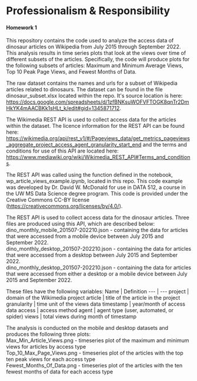 # Professionalism & Responsibility 
#### Homework 1

This repository contains the code used to analyze the access data of dinosaur articles on Wikipedia from July 2015 through September 2022. This analysis results in time series plots that look at the views over time of different subsets of the articles. Specifically, the code will produce plots for the following subsets of articles: Maximum and Minimum Average Views, Top 10 Peak Page Views, and Fewest Months of Data. 

The raw dataset contains the names and urls for a subset of Wikipedia articles related to dinosaurs. The dataset can be found in the file dinosaur_subset.xlsx located within the repo. It's source location is here: https://docs.google.com/spreadsheets/d/1zfBNKsuWOFVFTOGK8qnTr2DmHkYK4mAACBKk1sHLt_k/edit#gid=1345871712. 

The Wikimedia REST API is used to collect access data for the articles within the dataset. The licence information for the REST API can be found here: https://wikimedia.org/api/rest_v1/#/Pageviews_data/get_metrics_pageviews_aggregate_project_access_agent_granularity_start_end and the terms and conditions for use of this API are located here: https://www.mediawiki.org/wiki/Wikimedia_REST_API#Terms_and_conditions.  

The REST API was called using the function defined in the notebook, wp_article_views_example.ipynb, located in this repo. This code example was developed by Dr. David W. McDonald for use in DATA 512, a course in the UW MS Data Science degree program. This code is provided under the Creative Commons CC-BY license (https://creativecommons.org/licenses/by/4.0/). 

The REST API is used to collect access data for the dinosaur articles. Three files are produced using this API, which are described below: \
dino_monthly_mobile_201507-202210.json - containing the data for articles that were accessed from a mobile device between July 2015 and September 2022. \
dino_monthly_desktop_201507-202210.json - containing the data for articles that were accessed from a desktop between July 2015 and September 2022. \
dino_monthly_desktop_201507-202210.json - containing the data for articles that were accessed from either a desktop or a mobile device between July 2015 and September 2022. 

These files have the following variables: 
Name | Definition 
--- | --- 
project | domain of the Wikimedia project
article | title of the article in the project
granularity | time unit of the views data
timestamp | year/month of access data
access | access method
agent | agent type (user, automated, or spider)
views | total views during month of timestamp 

The analysis is conducted on the mobile and desktop datasets and produces the following three plots: \
Max_Min_Article_Views.png - timeseries plot of the maximum and minimum views for articles by access type \
Top_10_Max_Page_Views.png - timeseries plot of the articles with the top ten peak views for each access type \
Fewest_Months_Of_Data.png - timeseries plot of the articles with the ten fewest months of data for each access type 




